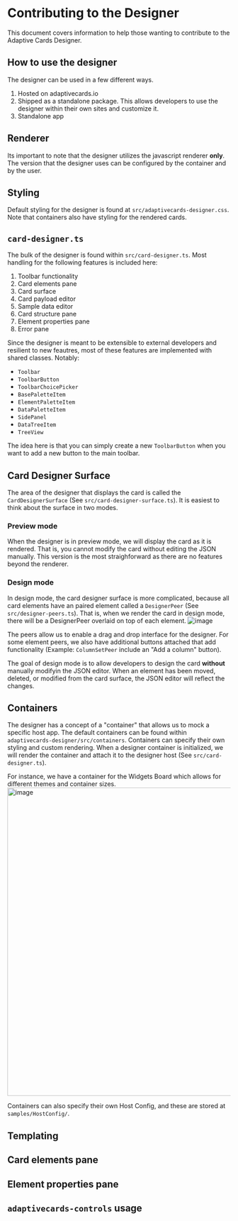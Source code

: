 # Contributing to the Designer
This document covers information to help those wanting to contribute to the Adaptive Cards Designer.

## How to use the designer
The designer can be used in a few different ways.
1. Hosted on adaptivecards.io
2. Shipped as a standalone package. This allows developers to use the designer within their own sites and customize it.
3. Standalone app

## Renderer
Its important to note that the designer utilizes the javascript renderer **only**. The version that the designer uses can be configured by the container and by the user.

## Styling
Default styling for the designer is found at `src/adaptivecards-designer.css`. Note that containers also have styling for the rendered cards.

## `card-designer.ts`
The bulk of the designer is found within `src/card-designer.ts`. Most handling for the following features is included here:
1. Toolbar functionality
5. Card elements pane
6. Card surface
7. Card payload editor
8. Sample data editor
9. Card structure pane
10. Element properties pane
11. Error pane

Since the designer is meant to be extensible to external developers and resilient to new feautres, most of these features are implemented with shared classes. Notably:
- `Toolbar`
- `ToolbarButton`
- `ToolbarChoicePicker`
- `BasePaletteItem`
- `ElementPaletteItem`
- `DataPaletteItem`
- `SidePanel`
- `DataTreeItem`
- `TreeView`

The idea here is that you can simply create a new `ToolbarButton` when you want to add a new button to the main toolbar.

## Card Designer Surface
The area of the designer that displays the card is called the `CardDesignerSurface` (See `src/card-designer-surface.ts`).
It is easiest to think about the surface in two modes.

### Preview mode
When the designer is in preview mode, we will display the card as it is rendered. That is, you cannot modify the card without editing the JSON manually. This version is the most straighforward as there are no features beyond the renderer.

### Design mode
In design mode, the card designer surface is more complicated, because all card elements have an paired element called a `DesignerPeer` (See `src/designer-peers.ts`). That is, when we render the card in design mode, there will be a DesignerPeer overlaid on top of each element.
![image](https://github.com/user-attachments/assets/f9ecf217-6fe7-4ac5-a1a6-18429b2b1250)

The peers allow us to enable a drag and drop interface for the designer. For some element peers, we also have additional buttons attached that add functionality (Example: `ColumnSetPeer` include an "Add a column" button).

The goal of design mode is to allow developers to design the card **without** manually modifyin the JSON editor. When an element has been moved, deleted, or modified from the card surface, the JSON editor will reflect the changes.

## Containers
The designer has a concept of a "container" that allows us to mock a specific host app. The default containers can be found within `adaptivecards-designer/src/containers`. Containers can specify their own styling and custom rendering. When a designer container is initialized, we will render the container and attach it to the designer host (See `src/card-designer.ts`).

For instance, we have a container for the Widgets Board which allows for different themes and container sizes.
<img width="695" alt="image" src="https://github.com/user-attachments/assets/bf323569-3c0e-4778-9742-c4536ed008eb" />

Containers can also specify their own Host Config, and these are stored at `samples/HostConfig/`.

## Templating

## Card elements pane

## Element properties pane

## `adaptivecards-controls` usage

